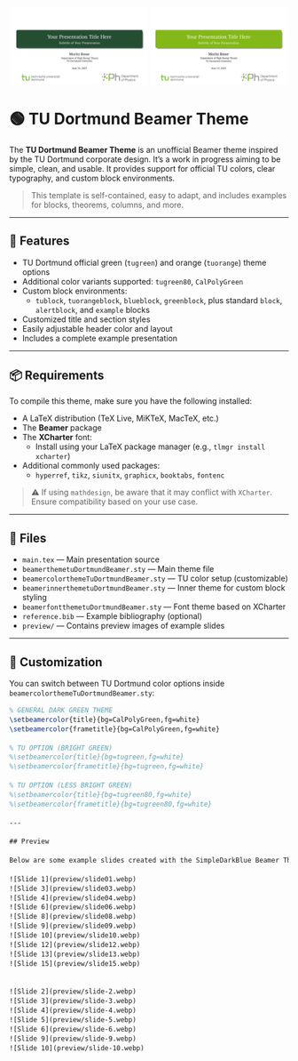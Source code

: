 <p align="center">
  <img src="preview/slide01.webp" width="49%" />
  <img src="preview/slide08.webp" width=49%" />
</p>

# 🟢 TU Dortmund Beamer Theme

The **TU Dortmund Beamer Theme** is an unofficial Beamer theme inspired by the TU Dortmund corporate design. It’s a work in progress aiming to be simple, clean, and usable. It provides support for official TU colors, clear typography, and custom block environments.

> This template is self-contained, easy to adapt, and includes examples for blocks, theorems, columns, and more.

---

## 🚀 Features

- TU Dortmund official green (`tugreen`) and orange (`tuorange`) theme options
- Additional color variants supported: `tugreen80`, `CalPolyGreen`
- Custom block environments:
  - `tublock`, `tuorangeblock`, `blueblock`, `greenblock`, plus standard `block`, `alertblock`, and `example` blocks
- Customized title and section styles
- Easily adjustable header color and layout
- Includes a complete example presentation

---

## 📦 Requirements

To compile this theme, make sure you have the following installed:

- A LaTeX distribution (TeX Live, MiKTeX, MacTeX, etc.)
- The **Beamer** package
- The **XCharter** font:
  - Install using your LaTeX package manager (e.g., `tlmgr install xcharter`)
- Additional commonly used packages:
  - `hyperref`, `tikz`, `siunitx`, `graphicx`, `booktabs`, `fontenc`

> ⚠️ If using `mathdesign`, be aware that it may conflict with `XCharter`. Ensure compatibility based on your use case.

---

## 📁 Files

- `main.tex` — Main presentation source
- `beamerthemetuDortmundBeamer.sty` — Main theme file
- `beamercolorthemeTuDortmundBeamer.sty` — TU color setup (customizable)
- `beamerinnerthemetuDortmundBeamer.sty` — Inner theme for custom block styling
- `beamerfontthemetuDortmundBeamer.sty` — Font theme based on XCharter
- `reference.bib` — Example bibliography (optional)
- `preview/` — Contains preview images of example slides

---

## 🎨 Customization

You can switch between TU Dortmund color options inside `beamercolorthemeTuDortmundBeamer.sty`:

```latex
% GENERAL DARK GREEN THEME
\setbeamercolor{title}{bg=CalPolyGreen,fg=white}
\setbeamercolor{frametitle}{bg=CalPolyGreen,fg=white}

% TU OPTION (BRIGHT GREEN)
%\setbeamercolor{title}{bg=tugreen,fg=white}
%\setbeamercolor{frametitle}{bg=tugreen,fg=white}

% TU OPTION (LESS BRIGHT GREEN)
%\setbeamercolor{title}{bg=tugreen80,fg=white}
%\setbeamercolor{frametitle}{bg=tugreen80,fg=white}

---

## Preview

Below are some example slides created with the SimpleDarkBlue Beamer Theme:

![Slide 1](preview/slide01.webp)
![Slide 3](preview/slide03.webp)
![Slide 4](preview/slide04.webp)
![Slide 6](preview/slide06.webp)
![Slide 8](preview/slide08.webp)
![Slide 9](preview/slide09.webp)
![Slide 10](preview/slide10.webp)
![Slide 12](preview/slide12.webp)
![Slide 13](preview/slide13.webp)
![Slide 15](preview/slide15.webp)


![Slide 2](preview/slide-2.webp)
![Slide 3](preview/slide-3.webp)
![Slide 4](preview/slide-4.webp)
![Slide 5](preview/slide-5.webp)
![Slide 6](preview/slide-6.webp)
![Slide 9](preview/slide-9.webp)
![Slide 10](preview/slide-10.webp)
